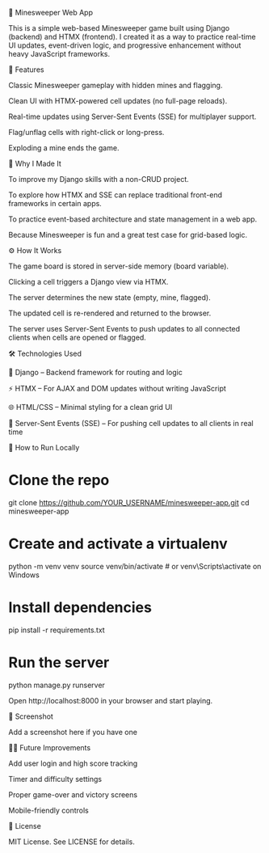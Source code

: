 💨 Minesweeper Web App

This is a simple web-based Minesweeper game built using Django (backend) and HTMX (frontend). I created it as a way to practice real-time UI updates, event-driven logic, and progressive enhancement without heavy JavaScript frameworks.

🚀 Features

Classic Minesweeper gameplay with hidden mines and flagging.

Clean UI with HTMX-powered cell updates (no full-page reloads).

Real-time updates using Server-Sent Events (SSE) for multiplayer support.

Flag/unflag cells with right-click or long-press.

Exploding a mine ends the game.

🎯 Why I Made It

To improve my Django skills with a non-CRUD project.

To explore how HTMX and SSE can replace traditional front-end frameworks in certain apps.

To practice event-based architecture and state management in a web app.

Because Minesweeper is fun and a great test case for grid-based logic.

⚙️ How It Works

The game board is stored in server-side memory (board variable).

Clicking a cell triggers a Django view via HTMX.

The server determines the new state (empty, mine, flagged).

The updated cell is re-rendered and returned to the browser.

The server uses Server-Sent Events to push updates to all connected clients when cells are opened or flagged.

🛠️ Technologies Used

🐍 Django – Backend framework for routing and logic

⚡ HTMX – For AJAX and DOM updates without writing JavaScript

🌐 HTML/CSS – Minimal styling for a clean grid UI

📡 Server-Sent Events (SSE) – For pushing cell updates to all clients in real time

🧪 How to Run Locally

# Clone the repo
git clone https://github.com/YOUR_USERNAME/minesweeper-app.git
cd minesweeper-app

# Create and activate a virtualenv
python -m venv venv
source venv/bin/activate  # or venv\Scripts\activate on Windows

# Install dependencies
pip install -r requirements.txt

# Run the server
python manage.py runserver

Open http://localhost:8000 in your browser and start playing.

📸 Screenshot

Add a screenshot here if you have one

🤛‍♂️ Future Improvements

Add user login and high score tracking

Timer and difficulty settings

Proper game-over and victory screens

Mobile-friendly controls

📄 License

MIT License. See LICENSE for details.